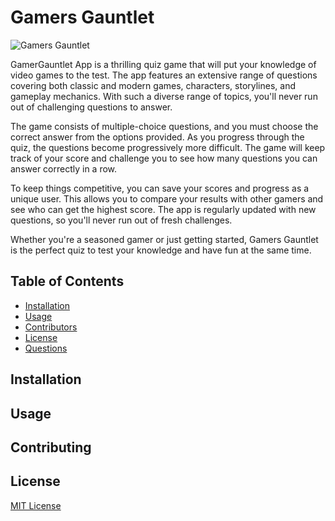 # Gamers Gauntlet

![Gamers Gauntlet](https://cdn.discordapp.com/attachments/676295815085424645/1100455521716273332/GG-Background.png)

GamerGauntlet App is a thrilling quiz game that will put your knowledge of video games to the test. The app features an extensive range of questions covering both classic and modern games, characters, storylines, and gameplay mechanics. With such a diverse range of topics, you'll never run out of challenging questions to answer.

The game consists of multiple-choice questions, and you must choose the correct answer from the options provided. As you progress through the quiz, the questions become progressively more difficult. The game will keep track of your score and challenge you to see how many questions you can answer correctly in a row.

To keep things competitive, you can save your scores and progress as a unique user. This allows you to compare your results with other gamers and see who can get the highest score. The app is regularly updated with new questions, so you'll never run out of fresh challenges.

Whether you're a seasoned gamer or just getting started, Gamers Gauntlet is the perfect quiz to test your knowledge and have fun at the same time.

## Table of Contents

- [Installation](#installation)
- [Usage](#usage)
- [Contributors](#contributing)
- [License](#license)
- [Questions](#questions)

## Installation


## Usage



## Contributing


## License

[MIT License]()
